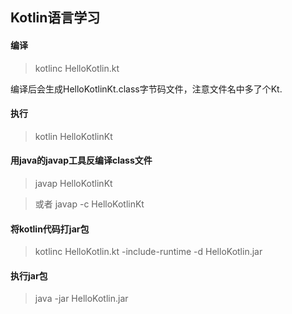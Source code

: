 ## Kotlin语言学习

#### 编译
> kotlinc HelloKotlin.kt


编译后会生成HelloKotlinKt.class字节码文件，注意文件名中多了个Kt.


#### 执行
> kotlin HelloKotlinKt

#### 用java的javap工具反编译class文件

> javap HelloKotlinKt

> 或者 javap -c HelloKotlinKt

#### 将kotlin代码打jar包

> kotlinc HelloKotlin.kt -include-runtime -d HelloKotlin.jar


#### 执行jar包
> java -jar HelloKotlin.jar













